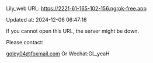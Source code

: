 Lily_web URL: https://222f-61-165-102-156.ngrok-free.app

Updated at: 2024-12-06 06:47:16

If you cannot open this URL, the server might be down.

Please contact: 

goley04@foxmail.com Or Wechat:GL_yeaH
